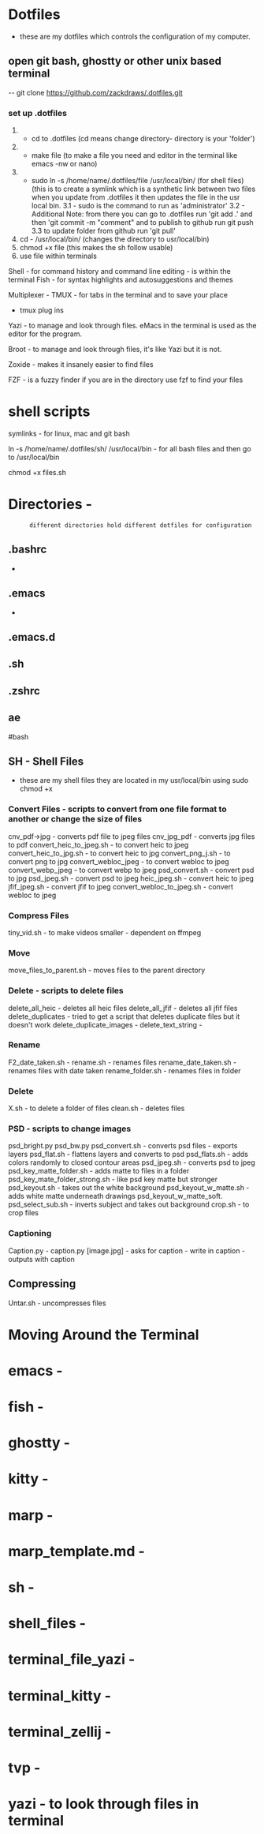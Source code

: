 # Dotfiles
- these are my dotfiles which controls the configuration of my computer.

## open git bash, ghostty or other unix based terminal

-- git clone https://github.com/zackdraws/.dotfiles.git

### set up .dotfiles
  1.  - cd to .dotfiles (cd means change directory- directory is your 'folder')
  2.  - make file (to make a file you need and editor in the terminal like emacs -nw or nano)
  3.  - sudo ln -s /home/name/.dotfiles/file /usr/local/bin/ (for shell files) (this is to create a symlink which is a synthetic link between two files when you update from .dotfiles it then updates the file in the usr local bin.
  3.1 - sudo is the command to run as 'administrator'
  3.2 - Additional Note: from there you can go to .dotfiles run 'git add .' and then 'git commit -m "comment" and to publish to github run git push
  3.3 to update folder from github run 'git pull'
  4.  cd - /usr/local/bin/ (changes the directory to usr/local/bin)
  5.  chmod +x file (this makes the sh follow usable)
  6. use file within terminals

Shell - for command history and command line editing - is within the terminal
Fish - for syntax highlights and autosuggestions and themes

Multiplexer -
TMUX - 
for tabs in the terminal and to save your place
- tmux plug ins

Yazi - to manage and look through files. eMacs in the terminal is used as the editor for the program.

Broot - to manage and look through files, it's like Yazi but it is not.

Zoxide - makes it insanely easier to find files

FZF - is a fuzzy finder if you are in the directory use fzf to find your files

# shell scripts
symlinks - for linux, mac and git bash

ln -s /home/name/.dotfiles/sh/ /usr/local/bin - for all  bash files and then go to /usr/local/bin

chmod +x files.sh

# Directories -
  	      different directories hold different dotfiles for configuration
## .bashrc
   - 
## .emacs
   - 
## .emacs.d

## .sh

## .zshrc

## ae
#bash

## SH - Shell Files 
- these are my shell files they are located in my usr/local/bin using sudo chmod +x

### Convert Files - scripts to convert from one file format to another or change the size of files
cnv_pdf->jpg - converts pdf file to jpeg files
cnv_jpg_pdf - converts jpg files to pdf
convert_heic_to_jpeg.sh - to convert heic to jpeg
convert_heic_to_jpg.sh - to convert heic to jpg
convert_png_j.sh - to convert png to jpg
convert_webloc_jpeg - to convert webloc to jpeg
convert_webp_jpeg - to convert webp to jpeg
psd_convert.sh - convert psd to jpg
psd_jpeg.sh -  convert psd to jpeg
heic_jpeg.sh - convert heic to jpeg
jfif_jpeg.sh - convert jfif to jpeg
convert_webloc_to_jpeg.sh - convert webloc to jpeg 

### Compress Files
tiny_vid.sh - to make videos smaller - dependent on ffmpeg

### Move 
move_files_to_parent.sh - moves files to the parent directory

### Delete - scripts to delete files
delete_all_heic - deletes all heic files
delete_all_jfif - deletes all jfif files
delete_duplicates - tried to get a script that deletes duplicate files but it doesn't work
delete_duplicate_images - 
delete_text_string - 

### Rename
F2_date_taken.sh -
rename.sh - renames files
rename_date_taken.sh - renames files with date taken
rename_folder.sh - renames files in folder

### Delete
X.sh - to delete a folder of files
clean.sh - deletes files

### PSD - scripts to change images
psd_bright.py
psd_bw.py
psd_convert.sh - converts psd files - exports layers
psd_flat.sh - flattens layers and converts to psd
psd_flats.sh - adds colors randomly to closed contour areas
psd_jpeg.sh - converts psd to jpeg
psd_key_matte_folder.sh - adds matte to files in a folder
psd_key_mate_folder_strong.sh - like psd key matte but stronger
psd_keyout.sh - takes out the white background
psd_keyout_w_matte.sh - adds white matte underneath drawings
psd_keyout_w_matte_soft.
psd_select_sub.sh - inverts subject and takes out background
crop.sh - to crop files

### Captioning
Caption.py - caption.py [image.jpg]
	   - asks for caption
	   - write in caption
	   - outputs with caption
## Compressing
Untar.sh - uncompresses files
# Moving Around the Terminal
# emacs -
# fish -
# ghostty -
# kitty -
# marp -
# marp_template.md -
# sh -
# shell_files -
# terminal_file_yazi -
# terminal_kitty -
# terminal_zellij -
# tvp -
# yazi - to look through files in terminal

